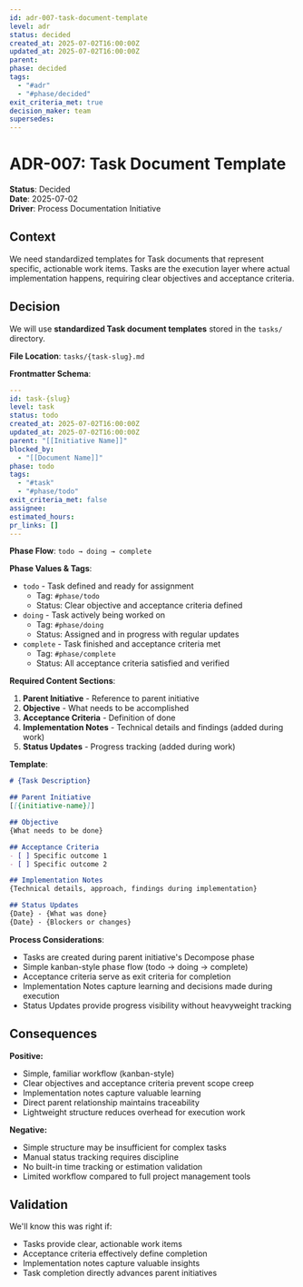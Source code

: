 ```yaml
---
id: adr-007-task-document-template
level: adr
status: decided
created_at: 2025-07-02T16:00:00Z
updated_at: 2025-07-02T16:00:00Z
parent: 
phase: decided
tags:
  - "#adr"
  - "#phase/decided"
exit_criteria_met: true
decision_maker: team
supersedes: 
---
```


# ADR-007: Task Document Template

**Status**: Decided  
**Date**: 2025-07-02  
**Driver**: Process Documentation Initiative

## Context

We need standardized templates for Task documents that represent specific, actionable work items. Tasks are the execution layer where actual implementation happens, requiring clear objectives and acceptance criteria.

## Decision

We will use **standardized Task document templates** stored in the `tasks/` directory.

**File Location**: `tasks/{task-slug}.md`

**Frontmatter Schema**:
```yaml
---
id: task-{slug}
level: task
status: todo
created_at: 2025-07-02T16:00:00Z
updated_at: 2025-07-02T16:00:00Z
parent: "[[Initiative Name]]"
blocked_by: 
  - "[[Document Name]]"
phase: todo
tags:
  - "#task"
  - "#phase/todo"
exit_criteria_met: false
assignee: 
estimated_hours: 
pr_links: []
---
```

**Phase Flow**: `todo → doing → complete`

**Phase Values & Tags**:
- `todo` - Task defined and ready for assignment
  - Tag: `#phase/todo`
  - Status: Clear objective and acceptance criteria defined
- `doing` - Task actively being worked on
  - Tag: `#phase/doing`
  - Status: Assigned and in progress with regular updates
- `complete` - Task finished and acceptance criteria met
  - Tag: `#phase/complete`
  - Status: All acceptance criteria satisfied and verified

**Required Content Sections**:
1. **Parent Initiative** - Reference to parent initiative
2. **Objective** - What needs to be accomplished
3. **Acceptance Criteria** - Definition of done
4. **Implementation Notes** - Technical details and findings (added during work)
5. **Status Updates** - Progress tracking (added during work)

**Template**:
```markdown
# {Task Description}

## Parent Initiative
[[{initiative-name}]]

## Objective
{What needs to be done}

## Acceptance Criteria
- [ ] Specific outcome 1
- [ ] Specific outcome 2

## Implementation Notes
{Technical details, approach, findings during implementation}

## Status Updates
{Date} - {What was done}
{Date} - {Blockers or changes}
```

**Process Considerations**:
- Tasks are created during parent initiative's Decompose phase
- Simple kanban-style phase flow (todo → doing → complete)
- Acceptance criteria serve as exit criteria for completion
- Implementation Notes capture learning and decisions made during execution
- Status Updates provide progress visibility without heavyweight tracking

## Consequences

**Positive:**
- Simple, familiar workflow (kanban-style)
- Clear objectives and acceptance criteria prevent scope creep
- Implementation notes capture valuable learning
- Direct parent relationship maintains traceability
- Lightweight structure reduces overhead for execution work

**Negative:**
- Simple structure may be insufficient for complex tasks
- Manual status tracking requires discipline
- No built-in time tracking or estimation validation
- Limited workflow compared to full project management tools

## Validation

We'll know this was right if:
- Tasks provide clear, actionable work items
- Acceptance criteria effectively define completion
- Implementation notes capture valuable insights
- Task completion directly advances parent initiatives